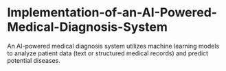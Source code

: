 # Implementation-of-an-AI-Powered-Medical-Diagnosis-System
An AI-powered medical diagnosis system utilizes machine learning models to analyze patient data (text or structured medical records) and predict potential diseases. 
